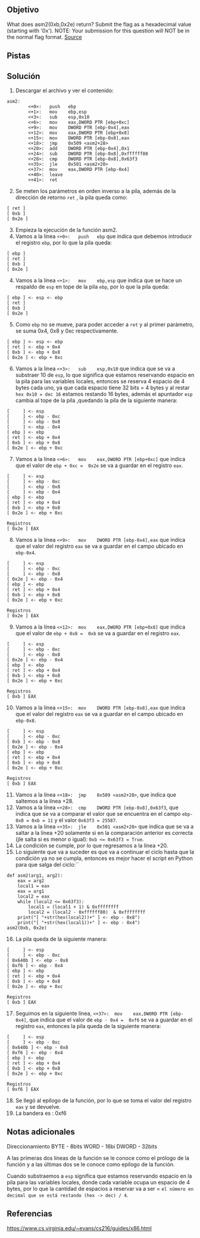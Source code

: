 ## Objetivo
What does asm2(0xb,0x2e) return? Submit the flag as a hexadecimal value (starting with '0x'). NOTE: Your submission for this question will NOT be in the normal flag format. [Source](https://jupiter.challenges.picoctf.org/static/717467c8c8b4332ea5873ad8fe7b2dad/test.S)

## Pistas
## Solución
1. Descargar el archivo y ver el contenido:
```
asm2:
        <+0>:   push   ebp
        <+1>:   mov    ebp,esp
        <+3>:   sub    esp,0x10
        <+6>:   mov    eax,DWORD PTR [ebp+0xc]
        <+9>:   mov    DWORD PTR [ebp-0x4],eax
        <+12>:  mov    eax,DWORD PTR [ebp+0x8]
        <+15>:  mov    DWORD PTR [ebp-0x8],eax
        <+18>:  jmp    0x509 <asm2+28>
        <+20>:  add    DWORD PTR [ebp-0x4],0x1
        <+24>:  sub    DWORD PTR [ebp-0x8],0xffffff80
        <+28>:  cmp    DWORD PTR [ebp-0x8],0x63f3
        <+35>:  jle    0x501 <asm2+20>
        <+37>:  mov    eax,DWORD PTR [ebp-0x4]
        <+40>:  leave  
        <+41>:  ret    
```
2. Se meten los parámetros en orden inverso a la pila, además de la dirección de retorno `ret` , la pila queda como:
```
[ ret ]
[ 0xb ]
[ 0x2e ]
```
3. Empieza la ejecución de la función asm2.
4. Vamos a la línea `<+0>:   push   ebp` que indica que debemos introducir el registro `ebp`, por lo que la pila queda:
```
[ ebp ] 
[ ret ]
[ 0xb ]
[ 0x2e ]
```
4. Vamos a la línea `<+1>:   mov    ebp,esp` que indica que se hace un respaldo de `esp`  en tope de la pila `ebp`, por lo que la pila queda:
```
[ ebp ] <- esp <- ebp
[ ret ]
[ 0xb ]
[ 0x2e ]
```
5. Como `ebp` no se mueve, para poder acceder a `ret` y al primer parámetro, se suma 0x4, 0x8 y 0xc respectivamente.
```
[ ebp ] <- esp <- ebp
[ ret ] <- ebp + 0x4
[ 0xb ] <- ebp + 0x8
[ 0x2e ] <- ebp + 0xc
```
6. Vamos a la línea `<+3>:   sub    esp,0x10` que indica que se va a substraer 10  de `esp`, lo que significa que estamos reservando espacio en la pila para las variables locales, entonces se reserva 4 espacio de 4 bytes cada uno, ya que cada espacio tiene 32 bits = 4 bytes y al restar `hex 0x10 = dec 16` estamos restando 16 bytes,  además el apuntador `esp` cambia al tope de la pila ,quedando la pila de la siguiente manera:
```
[     ] <- esp
[     ] <- ebp - 0xc
[     ] <- ebp - 0x8
[     ] <- ebp - 0x4
[ ebp ] <- ebp
[ ret ] <- ebp + 0x4
[ 0xb ] <- ebp + 0x8
[ 0x2e ] <- ebp + 0xc
```
7. Vamos a la línea `<+6>:   mov    eax,DWORD PTR [ebp+0xc]` que indica que el valor de `ebp + 0xc =  0x2e` se va a guardar en el registro `eax`.
```
[     ] <- esp
[     ] <- ebp - 0xc
[     ] <- ebp - 0x8
[     ] <- ebp - 0x4
[ ebp ] <- ebp
[ ret ] <- ebp + 0x4
[ 0xb ] <- ebp + 0x8
[ 0x2e ] <- ebp + 0xc

Registros
[ 0x2e ] EAX
```
8. Vamos a la línea `<+9>:   mov    DWORD PTR [ebp-0x4],eax` que indica que el valor del registro `eax` se va a guardar en el campo ubicado en `ebp-0x4`.
```
[     ] <- esp
[     ] <- ebp - 0xc
[     ] <- ebp - 0x8
[ 0x2e ] <- ebp - 0x4
[ ebp ] <- ebp
[ ret ] <- ebp + 0x4
[ 0xb ] <- ebp + 0x8
[ 0x2e ] <- ebp + 0xc

Registros
[ 0x2e ] EAX
```
9. Vamos a la línea `<+12>:  mov    eax,DWORD PTR [ebp+0x8]` que indica que el valor de `ebp + 0x8 =  0xb` se va a guardar en el registro `eax`.
```
[     ] <- esp
[     ] <- ebp - 0xc
[     ] <- ebp - 0x8
[ 0x2e ] <- ebp - 0x4
[ ebp ] <- ebp
[ ret ] <- ebp + 0x4
[ 0xb ] <- ebp + 0x8
[ 0x2e ] <- ebp + 0xc

Registros
[ 0xb ] EAX
```
10. Vamos a la línea `<+15>:  mov    DWORD PTR [ebp-0x8],eax` que indica que el valor del registro `eax` se va a guardar en el campo ubicado en `ebp-0x8`.
```
[     ] <- esp
[     ] <- ebp - 0xc
[ 0xb ] <- ebp - 0x8
[ 0x2e ] <- ebp - 0x4
[ ebp ] <- ebp
[ ret ] <- ebp + 0x4
[ 0xb ] <- ebp + 0x8
[ 0x2e ] <- ebp + 0xc

Registros
[ 0xb ] EAX
```
11. Vamos a la línea `<+18>:  jmp    0x509 <asm2+28>`, que indica que saltemos a la línea +28.
12. Vamos a la línea `<+28>:  cmp    DWORD PTR [ebp-0x8],0x63f3`, que indica que se va a comparar el valor que se encuentra en el campo `ebp-0x8 = 0xb = 11` y el valor `0x63f3 = 25587`.
13. Vamos a la línea `<+35>:  jle    0x501 <asm2+20>` que indica que se va a saltar a la línea +20 solamente si en la comparación anterior es correcta (jle salta si es menor o igual): `0xb <= 0x63f3 = True`.
14. La condición se cumple, por lo que regresamos a la línea +20.
15. Lo siguiente que va a suceder es que va a continuar el ciclo hasta que la condición ya no se cumpla, entonces es mejor hacer el script en Python para que salga del ciclo:``
```
def asm2(arg1, arg2):
    eax = arg2
    local1 = eax
    eax = arg1
    local2 = eax
    while (local2 <= 0x63f3):
        local1 = (local1 + 1) & 0xffffffff
        local2 = (local2 - 0xffffff80)  & 0xffffffff
    print("[ "+str(hex(local2))+" ] <- ebp - 0x8")
    print("[ "+str(hex(local1))+" ] <- ebp - 0x4")
asm2(0xb, 0x2e)
```
16. La pila queda de la siguiente manera:
```
[     ] <- esp
[     ] <- ebp - 0xc
[ 0x640b ] <- ebp - 0x8
[ 0xf6 ] <- ebp - 0x4
[ ebp ] <- ebp
[ ret ] <- ebp + 0x4
[ 0xb ] <- ebp + 0x8
[ 0x2e ] <- ebp + 0xc

Registros
[ 0xb ] EAX
```
17. Seguimos en la siguiente línea, `<+37>:  mov    eax,DWORD PTR [ebp-0x4]`, que indica que el valor de `ebp - 0x4 =  0xf6` se va a guardar en el registro `eax`, entonces la pila queda de la siguiente manera:
```
[     ] <- esp
[     ] <- ebp - 0xc
[ 0x640b ] <- ebp - 0x8
[ 0xf6 ] <- ebp - 0x4
[ ebp ] <- ebp
[ ret ] <- ebp + 0x4
[ 0xb ] <- ebp + 0x8
[ 0x2e ] <- ebp + 0xc

Registros
[ 0xf6 ] EAX
```
18. Se llegó al epílogo de la función, por lo que se toma el valor del registro `eax` y se devuelve.
19. La bandera es :
0xf6
## Notas adicionales
Direccionamiento
BYTE - 8bits
WORD - 16bi
DWORD - 32bits

A las primeras dos líneas de la función se le conoce como el prólogo de la función y a las últimas dos se le conoce como epílogo de la función.

Cuando substraemos a `esp` significa que estamos reservando espacio en la pila para las variables locales, donde cada variable ocupa un espacio de 4 bytes, por lo que la cantidad de espacios a reservar va a ser  = `el número en decimal que se está restando (hex -> dec) / 4`.
## Referencias
https://www.cs.virginia.edu/~evans/cs216/guides/x86.html